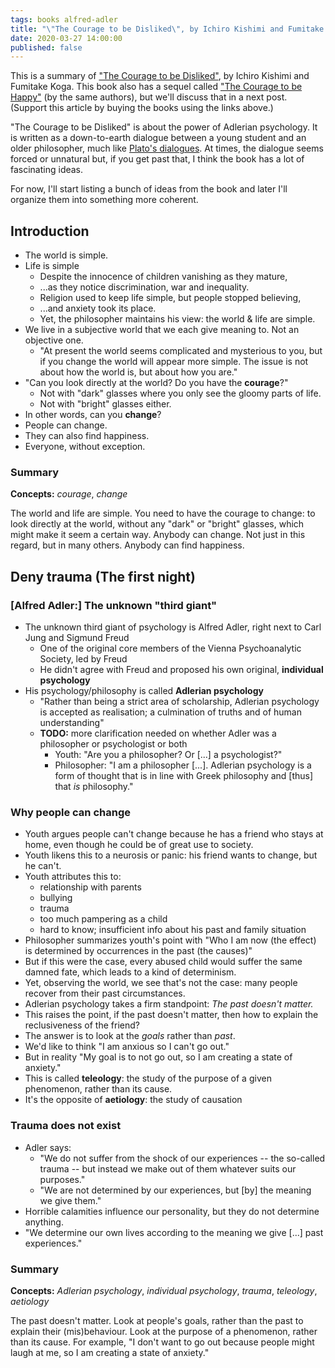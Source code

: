 ```yaml
---
tags: books alfred-adler
title: "\"The Courage to be Disliked\", by Ichiro Kishimi and Fumitake Koga" 
date: 2020-03-27 14:00:00
published: false
---
```


This is a summary of ["The Courage to be Disliked"](https://amzn.to/2QRoDjU), by Ichiro Kishimi and Fumitake Koga.
This book also has a sequel called ["The Courage to be Happy"](https://amzn.to/2WQX3Xt) (by the same authors), but we'll discuss that in a next post.
(Support this article by buying the books using the links above.)

"The Courage to be Disliked" is about the power of Adlerian psychology.
It is written as a down-to-earth dialogue between a young student and an older philosopher, much like [Plato's dialogues](https://www.sacred-texts.com/cla/plato/index.htm).
At times, the dialogue seems forced or unnatural but, if you get past that, I think the book has a lot of fascinating ideas.

For now, I'll start listing a bunch of ideas from the book and later I'll organize them into something more coherent.

## Introduction

 - The world is simple.
 - Life is simple
    - Despite the innocence of children vanishing as they mature,
    - ...as they notice discrimination, war and inequality.
    - Religion used to keep life simple, but people stopped believing,
    - ...and anxiety took its place.
    - Yet, the philosopher maintains his view: the world & life are simple.
 - We live in a subjective world that we each give meaning to. Not an objective one.
     - "At present the world seems complicated and mysterious to you, but if you change the world will appear more simple. The issue is not about how the world is, but about how you are."
 - "Can you look directly at the world? Do you have the **courage**?"
    - Not with "dark" glasses where you only see the gloomy parts of life.
    - Not with "bright" glasses either.
 - In other words, can you **change**?
 - People can change. 
 - They can also find happiness.
 - Everyone, without exception.

### Summary

**Concepts:** _courage_, _change_

The world and life are simple.
You need to have the courage to change: to look directly at the world, without any "dark" or "bright" glasses, which might make it seem a certain way.
Anybody can change.
Not just in this regard, but in many others.
Anybody can find happiness.

## Deny trauma (The first night)

### [Alfred Adler:] The unknown "third giant"

 - The unknown third giant of psychology is Alfred Adler, right next to Carl Jung and Sigmund Freud
    - One of the original core members of the Vienna Psychoanalytic Society, led by Freud
    - He didn't agree with Freud and proposed his own original, **individual psychology**
 - His psychology/philosophy is called **Adlerian psychology**
    - "Rather than being a strict area of scholarship, Adlerian psychology is accepted as realisation; a culmination of truths and of human understanding"
    - **TODO:** more clarification needed on whether Adler was a philosopher or psychologist or both
        - Youth: "Are you a philosopher? Or [...] a psychologist?"
        - Philosopher: "I am a philosopher [...]. Adlerian psychology is a form of thought that is in line with Greek philosophy and [thus] that _is_ philosophy."

### Why people can change

 - Youth argues people can't change because he has a friend who stays at home, even though he could be of great use to society.
 - Youth likens this to a neurosis or panic: his friend wants to change, but he can't.
 - Youth attributes this to:
    - relationship with parents
    - bullying
    - trauma
    - too much pampering as a child
    - hard to know; insufficient info about his past and family situation
 - Philosopher summarizes youth's point with "Who I am now (the effect) is determined by occurrences in the past (the causes)"
 - But if this were the case, every abused child would suffer the same damned fate, which leads to a kind of determinism.
 - Yet, observing the world, we see that's not the case: many people recover from their past circumstances.
 - Adlerian psychology takes a firm standpoint: _The past doesn't matter._
 - This raises the point, if the past doesn't matter, then how to explain the reclusiveness of the friend?
 - The answer is to look at the _goals_ rather than _past_.
 - We'd like to think "I am anxious so I can't go out."
 - But in reality "My goal is to not go out, so I am creating a state of anxiety."
 - This is called **teleology**: the study of the purpose of a given phenomenon, rather than its cause.
 - It's the opposite of **aetiology**: the study of causation

### Trauma does not exist

 - Adler says: 
    - "We do not suffer from the shock of our experiences -- the so-called trauma -- but instead we make out of them whatever suits our purposes."
    - "We are not determined by our experiences, but [by] the meaning we give them."
 - Horrible calamities influence our personality, but they do not determine anything.
 - "We determine our own lives according to the meaning we give [...] past experiences."

### Summary

**Concepts:** _Adlerian psychology_, _individual psychology_, _trauma_, _teleology_, _aetiology_

The past doesn't matter.
Look at people's goals, rather than the past to explain their (mis)behaviour.
Look at the purpose of a phenomenon, rather than its cause.
For example, "I don't want to go out because people might laugh at me, so I am creating a state of anxiety."

